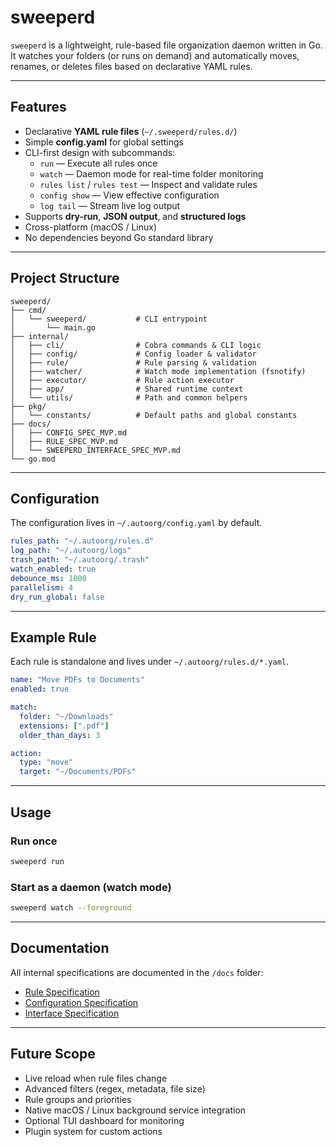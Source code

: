 # sweeperd 

`sweeperd` is a lightweight, rule-based file organization daemon written in Go.
It watches your folders (or runs on demand) and automatically moves, renames, or deletes files based on declarative YAML rules.

---

## Features

- Declarative **YAML rule files** (`~/.sweeperd/rules.d/`)
- Simple **config.yaml** for global settings
- CLI-first design with subcommands:
  - `run` — Execute all rules once
  - `watch` — Daemon mode for real-time folder monitoring
  - `rules list` / `rules test` — Inspect and validate rules
  - `config show` — View effective configuration
  - `log tail` — Stream live log output
- Supports **dry-run**, **JSON output**, and **structured logs**
- Cross-platform (macOS / Linux)
- No dependencies beyond Go standard library

---

## Project Structure

```
sweeperd/
├── cmd/
│   └── sweeperd/           # CLI entrypoint
│       └── main.go
├── internal/
│   ├── cli/                # Cobra commands & CLI logic
│   ├── config/             # Config loader & validator
│   ├── rule/               # Rule parsing & validation
│   ├── watcher/            # Watch mode implementation (fsnotify)
│   ├── executor/           # Rule action executor
│   ├── app/                # Shared runtime context
│   └── utils/              # Path and common helpers
├── pkg/
│   └── constants/          # Default paths and global constants
├── docs/
│   ├── CONFIG_SPEC_MVP.md
│   ├── RULE_SPEC_MVP.md
│   └── SWEEPERD_INTERFACE_SPEC_MVP.md
└── go.mod
```

---

## Configuration

The configuration lives in `~/.autoorg/config.yaml` by default.

```yaml
rules_path: "~/.autoorg/rules.d"
log_path: "~/.autoorg/logs"
trash_path: "~/.autoorg/.trash"
watch_enabled: true
debounce_ms: 1000
parallelism: 4
dry_run_global: false
```

---

## Example Rule

Each rule is standalone and lives under `~/.autoorg/rules.d/*.yaml`.

```yaml
name: "Move PDFs to Documents"
enabled: true

match:
  folder: "~/Downloads"
  extensions: [".pdf"]
  older_than_days: 3

action:
  type: "move"
  target: "~/Documents/PDFs"
```

---

## Usage

### Run once
```bash
sweeperd run
```

### Start as a daemon (watch mode)
```bash
sweeperd watch --foreground
```

---

## Documentation

All internal specifications are documented in the `/docs` folder:

- [Rule Specification](docs/RULE_SPEC_MVP.md)
- [Configuration Specification](docs/CONFIG_SPEC_MVP.md)
- [Interface Specification](docs/SWEEPERD_INTERFACE_SPEC_MVP.md)

---


## Future Scope

- Live reload when rule files change
- Advanced filters (regex, metadata, file size)
- Rule groups and priorities
- Native macOS / Linux background service integration
- Optional TUI dashboard for monitoring
- Plugin system for custom actions




